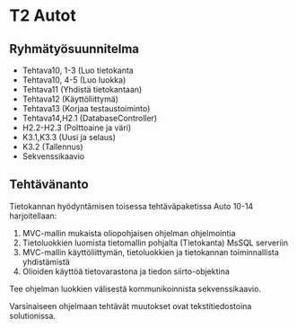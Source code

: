 # T2 Autot

## Ryhmätyösuunnitelma

- Tehtava10, 1-3 (Luo tietokanta
- Tehtava10, 4-5 (Luo luokka)
- Tehtava11 (Yhdistä tietokantaan)
- Tehtava12 (Käyttöliittymä)
- Tehtava13 (Korjaa testaustoiminto)
- Tehtava14,H2.1 (DatabaseController)
- H2.2-H2.3 (Polttoaine ja väri)
- K3.1,K3.3 (Uusi ja selaus)
- K3.2 (Tallennus)
- Sekvenssikaavio

## Tehtävänanto

Tietokannan hyödyntämisen toisessa tehtäväpaketissa Auto 10-14 harjoitellaan: 

1. MVC-mallin mukaista oliopohjaisen ohjelman ohjelmointia  
2. Tietoluokkien luomista tietomallin pohjalta (Tietokanta) MsSQL serveriin 
3. MVC-mallin käyttöliittymän, tietoluokkien ja tietokannan toiminnallista yhdistämistä  
4. Olioiden käyttöä tietovarastona ja tiedon siirto-objektina 

Tee ohjelman luokkien välisestä kommunikoinnista sekvenssikaavio.

Varsinaiseen ohjelmaan tehtävät muutokset ovat tekstitiedostoina solutionissa. 

